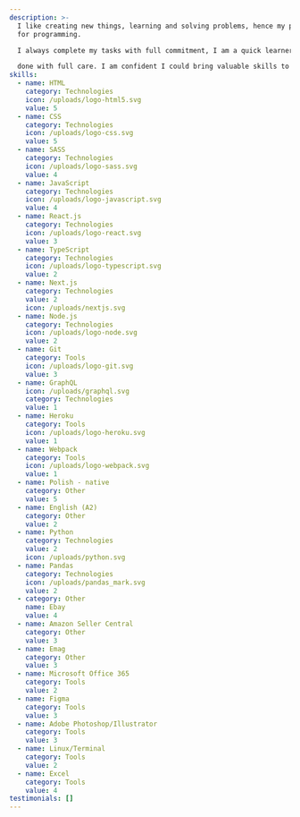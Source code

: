 ```yaml
---
description: >-
  I like creating new things, learning and solving problems, hence my passion
  for programming.

  I always complete my tasks with full commitment, I am a quick learner and my work is always

  done with full care. I am confident I could bring valuable skills to your company. I am punctual, detail oriented and I work well under pressure.
skills:
  - name: HTML
    category: Technologies
    icon: /uploads/logo-html5.svg
    value: 5
  - name: CSS
    category: Technologies
    icon: /uploads/logo-css.svg
    value: 5
  - name: SASS
    category: Technologies
    icon: /uploads/logo-sass.svg
    value: 4
  - name: JavaScript
    category: Technologies
    icon: /uploads/logo-javascript.svg
    value: 4
  - name: React.js
    category: Technologies
    icon: /uploads/logo-react.svg
    value: 3
  - name: TypeScript
    category: Technologies
    icon: /uploads/logo-typescript.svg
    value: 2
  - name: Next.js
    category: Technologies
    value: 2
    icon: /uploads/nextjs.svg
  - name: Node.js
    category: Technologies
    icon: /uploads/logo-node.svg
    value: 2
  - name: Git
    category: Tools
    icon: /uploads/logo-git.svg
    value: 3
  - name: GraphQL
    icon: /uploads/graphql.svg
    category: Technologies
    value: 1
  - name: Heroku
    category: Tools
    icon: /uploads/logo-heroku.svg
    value: 1
  - name: Webpack
    category: Tools
    icon: /uploads/logo-webpack.svg
    value: 1
  - name: Polish - native
    category: Other
    value: 5
  - name: English (A2)
    category: Other
    value: 2
  - name: Python
    category: Technologies
    value: 2
    icon: /uploads/python.svg
  - name: Pandas
    category: Technologies
    icon: /uploads/pandas_mark.svg
    value: 2
  - category: Other
    name: Ebay
    value: 4
  - name: Amazon Seller Central
    category: Other
    value: 3
  - name: Emag
    category: Other
    value: 3
  - name: Microsoft Office 365
    category: Tools
    value: 2
  - name: Figma
    category: Tools
    value: 3
  - name: Adobe Photoshop/Illustrator
    category: Tools
    value: 3
  - name: Linux/Terminal
    category: Tools
    value: 2
  - name: Excel
    category: Tools
    value: 4
testimonials: []
---
```

